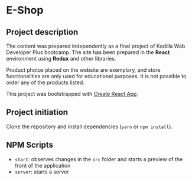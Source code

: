 # E-Shop

## Project description

The content was prepared independently as a final project of Kodilla Wab Developer Plus bootcamp.
The site has been prepared in the **React** environment using **Redux** and other libraries.

Product photos placed on the website are exemplary, and store functionalities are only used for educational purposes. It is not possible to order any of the products listed.

This project was bootstrapped with [Create React App](https://github.com/facebook/create-react-app).

## Project initiation

Clone the repository and install dependencies (`yarn` or `npm install`).

## NPM Scripts

- `start`: observes changes in the `src` folder and starts a preview of the front of the application
- `server`: starts a server
